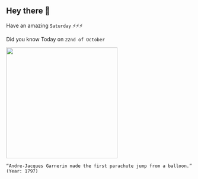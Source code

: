 ## Hey there 👋
Have an amazing `Saturday` ⚡⚡⚡

Did you know Today on `22nd of October`
 
 [<img src="https://akm-img-a-in.tosshub.com/indiatoday/images/story/201810/garnerin_2-297x434.jpeg?nujlH.NRLIowP9mJFYcFghqnVigqbzlj" width="300" />](https://www.thehindu.com/children/garnering-support-for-parachute-jumps/article32872613.ece#:~:text=On%20October%2022%2C%201797%2C%20Garnerin,severed%20it%20from%20the%20balloon.) 
 ```
“Andre-Jacques Garnerin made the first parachute jump from a balloon.” (Year: 1797)
```
